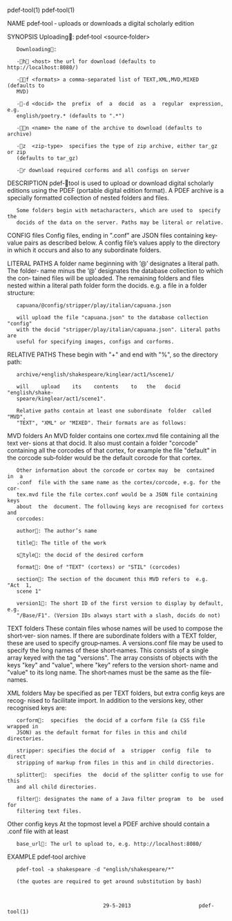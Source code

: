 pdef‐tool(1)                                                      pdef‐tool(1)



NAME
       pdef‐tool ‐ uploads or downloads a digital scholarly edition


SYNOPSIS
       Uploading: pdef‐tool <source‐folder>

       Downloading:

       ‐h <host> the url for download (defaults to http://localhost:8080/)

       ‐f <formats> a comma‐separated list of TEXT,XML,MVD,MIXED (defaults to
       MVD)

       ‐‐d <docid> the  prefix  of  a  docid  as  a  regular  expression,  e.g.
       english/poetry.* (defaults to ".*")

       ‐n <name> the name of the archive to download (defaults to archive)

       ‐z  <zip-type>  specifies the type of zip archive, either tar_gz or zip
       (defaults to tar_gz)

       ‐r download required corforms and all configs on server


DESCRIPTION
       pdef‐tool is used to upload  or  download  digital  scholarly  editions
       using  the  PDEF (portable digital edition format). A PDEF archive is a
       specially formatted collection of nested folders and files.

       Some folders begin with metacharacters, which are used to  specify  the
       docids of the data on the server. Paths may be literal or relative.


CONFIG files
       Config  files,  ending  in  ".conf" are JSON files containing key‐value
       pairs as described below. A config file’s values apply to the directory
       in which it occurs and also to any subordinate folders.


LITERAL PATHS
       A folder name beginning with ’@’ designates a literal path. The folder‐
       name minus the ’@’ designates the database collection to which the con‐
       tained  files  will be uploaded. The remaining folders and files nested
       within a literal path folder form the docids. e.g. a file in  a  folder
       structure:

       capuana/@config/stripper/play/italian/capuana.json

       will upload the file "capuana.json" to the database collection "config"
       with the docid "stripper/play/italian/capuana.json". Literal paths  are
       useful for specifying images, configs and corforms.


RELATIVE PATHS
       These begin with "+" and end with "%", so the directory path:

       archive/+english/shakespeare/kinglear/act1/%scene1/

       will    upload    its    contents    to   the   docid   "english/shake‐
       speare/kinglear/act1/scene1".

       Relative paths contain at least one subordinate  folder  called  "MVD",
       "TEXT", "XML" or "MIXED". Their formats are as follows:


MVD folders
       An MVD folder contains one cortex.mvd file containing all the text ver‐
       sions at that docid. It also must contain a folder "corcode" containing
       all  the corcodes of that cortex, for example the file "default" in the
       corcode sub‐folder would be the default corcode for that cortex.

       Other information about the corcode or cortex may  be  contained  in  a
       .conf  file with the same name as the cortex/corcode, e.g. for the cor‐
       tex.mvd file the file cortex.conf would be a JSON file containing  keys
       about  the  document. The following keys are recognised for cortexs and
       corcodes:

       author: The author’s name

       title: The title of the work

       style: the docid of the desired corform

       format: One of "TEXT" (cortexs) or "STIL" (corcodes)

       section: The section of the document this MVD refers to  e.g.  "Act  1,
       scene 1"

       version1: The short ID of the first version to display by default, e.g.
       "/Base/F1". (Version IDs always start with a slash, docids do not)


TEXT folders
       These contain files whose names will be used to compose the  short‐ver‐
       sion  names. If there are subordinate folders with a TEXT folder, these
       are used to specify group‐names. A versions.conf file may  be  used  to
       specify  the long names of these short‐names. This consists of a single
       array keyed with the tag "versions". The array consists of objects with
       the  keys  "key"  and "value", where "key" refers to the version short‐
       name and "value" to its long name. The short‐names must be the same  as
       the file‐names.


XML folders
       May  be specified as per TEXT folders, but extra config keys are recog‐
       nised to facilitate import. In addition  to  the  versions  key,  other
       recognised keys are:

       corform:  specifies  the docid of a corform file (a CSS file wrapped in
       JSON) as the default format for files in this and child directories.

       stripper: specifies the docid of  a  stripper  config  file  to  direct
       stripping of markup from files in this and in child directories.

       splitter:  specifies  the  docid of the splitter config to use for this
       and all child directories.

       filter: designates the name of a Java filter program  to  be  used  for
       filtering text files.


Other config keys
       At the topmost level a PDEF archive should contain a .conf file with at
       least

       base_url: The url to upload to, e.g. http://localhost:8080/


EXAMPLE
       pdef‐tool archive

       pdef‐tool ‐a shakespeare ‐d "english/shakespeare/*"

       (the quotes are required to get around substitution by bash)



                                   29‐5‐2013                      pdef‐tool(1)
